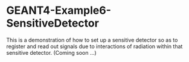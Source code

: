 # GEANT4-Example6-SensitiveDetector
This is a demonstration of how to set up a sensitive detector so as to register and read out signals due to interactions of radiation within that sensitive detector. (Coming soon ...)
